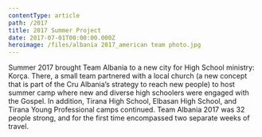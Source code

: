 ```yaml
---
contentType: article
path: /2017
title: 2017 Summer Project
date: 2017-07-01T00:00:00.000Z
heroimage: /files/albania 2017_american team photo.jpg
---
```

Summer 2017 brought Team Albania to a new city for High School ministry: Korça. There, a small team partnered with a local church (a new concept that is part of the Cru Albania’s strategy to reach new people) to host summer camp where new and diverse high schoolers were engaged with the Gospel. In addition, Tirana High School, Elbasan High School, and Tirana Young Professional camps continued. Team Albania 2017 was 32 people strong, and for the first time encompassed two separate weeks of travel.
